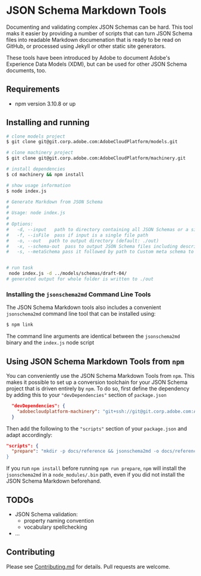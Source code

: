 # JSON Schema Markdown Tools

Documenting and validating complex JSON Schemas can be hard. This tool maks it easier by providing a number of scripts that can turn JSON Schema files into readable Markdown documenation that is ready to be read on GitHub, or processed using Jekyll or other static site generators.

These tools have been introduced by Adobe to document Adobe's Experience Data Models (XDM), but can be used for other JSON Schema documents, too.

## Requirements

- npm version 3.10.8 or up

## Installing and running

```bash
# clone models project
$ git clone git@git.corp.adobe.com:AdobeCloudPlatform/models.git

# clone machinery project
$ git clone git@git.corp.adobe.com:AdobeCloudPlatform/machinery.git

# install dependencies
$ cd machinery && npm install

# show usage information
$ node index.js

# Generate Markdown from JSON Schema
#
# Usage: node index.js
#
# Options:
#   -d, --input   path to directory containing all JSON Schemas or a single JSON Schema file. This will be considered as the baseURL  [required]
#   -f, --isFile  pass if input is a single file path
#   -o, --out   path to output directory (default: ./out)
#   -x, --schema-out  pass to output JSON Schema files including description and validated examples in the _new folder at output directory
#   -s, --metaSchema pass it followed by path to Custom meta schema to validate other schemas


# run task
 node index.js -d ../models/schemas/draft-04/
# generated output for whole folder is written to ./out
```

### Installing the `jsonschema2md` Command Line Tools

The JSON Schema Markdown tools also includes a convenient `jsonschema2md` command line tool that can be installed using:

```bash
$ npm link
```

The command line arguments are identical between the `jsonschema2md` binary and the `index.js` node script

## Using JSON Schema Markdown Tools from `npm`

You can conveniently use the JSON Schema Markdown Tools from `npm`. This makes it possible to set up a conversion toolchain for your JSON Schema project that is driven entirely by `npm`. To do so, first define the dependency by adding this to your `"devDependencies"` section of `package.json`

```json
  "devDependencies": {
    "adobecloudplatform-machinery": "git+ssh://git@git.corp.adobe.com:AdobeCloudPlatform/machinery.git"
  }
```


Then add the following to the `"scripts"` section of your `package.json` and adapt accordingly:

```json
"scripts": {
  "prepare": "mkdir -p docs/reference && jsonschema2md -o docs/reference -d schemas/draft-04
}
```

If you run `npm install` before running `npm run prepare`, `npm` will install the `jsonschema2md` in a `node_modules/.bin` path, even if you did not install the JSON Schema Markdown beforehand.

## TODOs

* JSON Schema validation:
  * property naming convention
  * vocabulary spellchecking
* …

## Contributing

Please see [Contributing.md](Contributing.md) for details. Pull requests are welcome.
